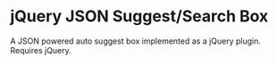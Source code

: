jQuery JSON Suggest/Search Box
==============================

A JSON powered auto suggest box implemented as a jQuery plugin.
Requires jQuery.
